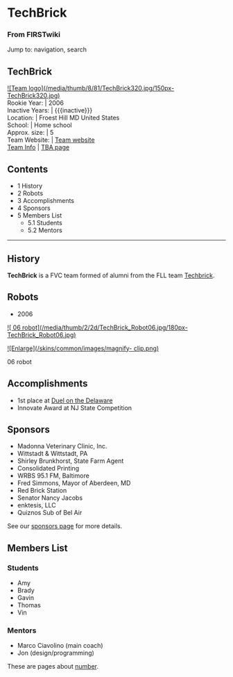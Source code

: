 # TechBrick

### From FIRSTwiki

Jump to: navigation, search

TechBrick  
---  
[![Team logo](/media/thumb/8/81/TechBrick320.jpg/150px-
TechBrick320.jpg)](/index.php/Image:TechBrick320.jpg "Team logo" )  
Rookie Year: | 2006  
Inactive Years: | {{{inactive}}}  
Location: | Froest Hill MD United States  
School: | Home school  
Approx. size: | 5  
Team Website: | [Team website](http://www.TechBrick.com
"http://www.TechBrick.com" )  
[Team
Info](https://my.usfirst.org/myarea/index.lasso?page=teaminfo&team=TechBrick
"https://my.usfirst.org/myarea/index.lasso?page=teaminfo&team=TechBrick" ) |
[TBA page](http://www.thebluealliance.net/tbatv/team.php?team=TechBrick
"http://www.thebluealliance.net/tbatv/team.php?team=TechBrick" )  
  
  

## Contents

  * 1 History
  * 2 Robots
  * 3 Accomplishments
  * 4 Sponsors
  * 5 Members List
    * 5.1 Students
    * 5.2 Mentors  
---  
  

##  History

**TechBrick** is a FVC team formed of alumni from the FLL team [Techbrick](/index.php/Techbrick "Techbrick" ). 


##  Robots

  * 2006 

[![ 06 robot](/media/thumb/2/2d/TechBrick_Robot06.jpg/180px-
TechBrick_Robot06.jpg)](/index.php/Image:TechBrick_Robot06.jpg " 06 robot" )

[![Enlarge](/skins/common/images/magnify-
clip.png)](/index.php/Image:TechBrick_Robot06.jpg "Enlarge" )

06 robot

  


##  Accomplishments

  * 1st place at [Duel on the Delaware](/index.php?title=Duel_on_the_Delaware&action=edit "Duel on the Delaware" )
  * Innovate Award at NJ State Competition 


##  Sponsors

  * Madonna Veterinary Clinic, Inc. 
  * Wittstadt &amp; Wittstadt, PA 
  * Shirley Brunkhorst, State Farm Agent 
  * Consolidated Printing 
  * WRBS 95.1 FM, Baltimore 
  * Fred Simmons, Mayor of Aberdeen, MD 
  * Red Brick Station 
  * Senator Nancy Jacobs 
  * enktesis, LLC 
  * Quiznos Sub of Bel Air 

See our [sponsors page](http://techbrick.com/Lego/Lego2006/Support/index.html
"http://techbrick.com/Lego/Lego2006/Support/index.html" ) for more details.


##  Members List


###  Students

  * Amy 
  * Brady 
  * Gavin 
  * Thomas 
  * Vin 

  


###  Mentors

  * Marco Ciavolino (main coach) 
  * Jon (design/programming) 

These are pages about [number](/index.php?title=Number&action=edit "Number" ).


